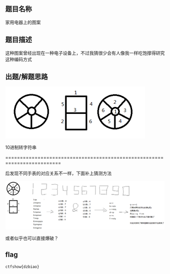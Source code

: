 ## 题目名称
家用电器上的图案

## 题目描述
这种图案曾经出现在一种电子设备上，不过我猜很少会有人像我一样吃饱撑得研究这种编码方式

## 出题/解题思路
![](电子表.png)

10进制转字符串

=========================================================================

后发现不同手表的对应关系不一样，下面补上猜测方法

![](guess.png)

或者似乎也可以直接爆破？

## flag

```
ctfshow{dzbiao}
```
